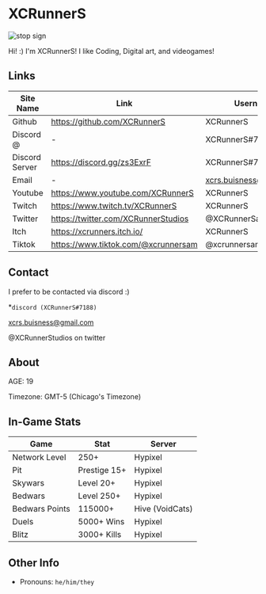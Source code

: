 # XCRunnerS
![stop sign](https://i.imgur.com/94EaUoW.png)

Hi! :) I'm XCRunnerS! I like Coding, Digital art, and videogames!

## Links

Site Name | Link | Username
-|-|-
Github | https://github.com/XCRunnerS | XCRunnerS
Discord @ | - | XCRunnerS#7188
Discord Server | https://discord.gg/zs3ExrF | XCRunnerS#7188
Email | - | xcrs.buisness@gmail.com
Youtube | https://www.youtube.com/XCRunnerS | XCRunnerS
Twitch | https://www.twitch.tv/XCRunnerS | XCRunnerS
Twitter | https://twitter.com/XCRunnerStudios | @XCRunnerSam
 Itch | https://xcrunners.itch.io/ | XCRunnerS
 Tiktok | https://www.tiktok.com/@xcrunnersam | @xcrunnersam

## Contact

I prefer to be contacted via discord :)

*`discord (XCRunnerS#7188)`

 xcrs.buisness@gmail.com

 @XCRunnerStudios on twitter

## About

AGE: 19

Timezone: GMT-5 (Chicago's Timezone)


## In-Game Stats

Game | Stat | Server
-|-|-
Network Level | 250+ | Hypixel
Pit | Prestige 15+ | Hypixel
Skywars | Level 20+ | Hypixel
Bedwars | Level 250+ | Hypixel
Bedwars Points | 115000+ | Hive (VoidCats)
Duels | 5000+ Wins | Hypixel
Blitz | 3000+ Kills | Hypixel

## Other Info

- Pronouns: `he/him/they`
